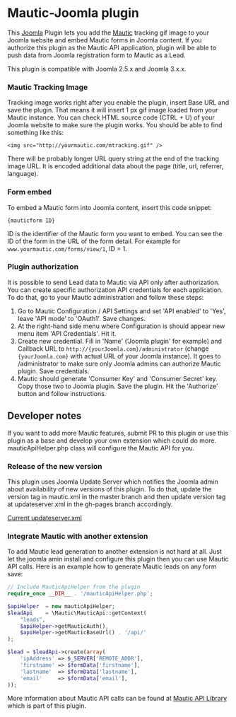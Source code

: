 Mautic-Joomla plugin
====================

This [Joomla](http://joomla.org) Plugin lets you add the [Mautic](http://mautic.org) tracking gif image to your Joomla website and embed Mautic forms in Joomla content. If you authorize this plugin as the Mautic API application, plugin will be able to push data from Joomla registration form to Mautic as a Lead.

This plugin is compatible with Joomla 2.5.x and Joomla 3.x.x.

### Mautic Tracking Image

Tracking image works right after you enable the plugin, insert Base URL and save the plugin. That means it will insert 1 px gif image loaded from your Mautic instance. You can check HTML source code (CTRL + U) of your Joomla website to make sure the plugin works. You should be able to find something like this:

`<img src="http://yourmautic.com/mtracking.gif" />`

There will be probably longer URL query string at the end of the tracking image URL. It is encoded additional data about the page (title, url, referrer, language).

### Form embed

To embed a Mautic form into Joomla content, insert this code snippet:

	{mauticform ID}

ID is the identifier of the Mautic form you want to embed. You can see the ID of the form in the URL of the form detail. For example for ```www.yourmautic.com/forms/view/1```, ID = 1.

### Plugin authorization

It is possible to send Lead data to Mautic via API only after authorization. You can create specific authorization API credentials for each application. To do that, go to your Mautic administration and follow these steps:

1. Go to Mautic Configuration / API Settings and set 'API enabled' to 'Yes', leave 'API mode' to 'OAuth1'. Save changes.
2. At the right-hand side menu where Configuration is should appear new menu item 'API Credentials'. Hit it.
3. Create new credential. Fill in 'Name' ('Joomla plugin' for example) and Callback URL to ```http://{yourJoomla.com}/administrator``` (change ```{yourJoomla.com}``` with actual URL of your Joomla instance). It goes to /administrator to make sure only Joomla admins can authorize Mautic plugin. Save credentials.
4. Mautic should generate 'Consumer Key' and 'Consumer Secret' key. Copy those two to Joomla plugin. Save the plugin. Hit the 'Authorize' button and follow instructions.

## Developer notes

If you want to add more Mautic features, submit PR to this plugin or use this plugin as a base and develop your own extension which could do more. mauticApiHelper.php class will configure the Mautic API for you.

### Release of the new version

This plugin uses Joomla Update Server which notifies the Joomla admin about availability of new versions of this plugin. To do that, update the version tag in mautic.xml in the master branch and then update version tag at updateserver.xml in the gh-pages branch accordingly.

[Current updateserver.xml](http://mautic.github.io/mautic-joomla/updateserver.xml)

### Integrate Mautic with another extension

To add Mautic lead generation to another extension is not hard at all. Just let the joomla amin install and configure this plugin then you can use Mautic API calls. Here is an example how to generate Mautic leads on any form save:

```php
// Include MauticApiHelper from the plugin 
require_once __DIR__ . '/mauticApiHelper.php';

$apiHelper  = new mauticApiHelper;
$leadApi    = \Mautic\MauticApi::getContext(
    "leads", 
    $apiHelper->getMauticAuth(), 
    $apiHelper->getMauticBaseUrl() . '/api/'
);

$lead = $leadApi->create(array(
    'ipAddress' => $_SERVER['REMOTE_ADDR'],
    'firstname' => $formData['firstname'],
    'lastname'  => $formData['lastname'],
    'email'     => $formData['email'],
));
```

More information about Mautic API calls can be found at [Mautic API Library](https://github.com/mautic/api-library) which is part of this plugin.
